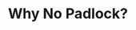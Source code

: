 ---
title: Why No Padlock?
description: Are you pulling your hair out trying to find out why your secure page is not fully secure? Here's a simple tool that will tell you about any insecure items on your SSL page!
url: https://www.whynopadlock.com/
image:
    # url: '/assets/images/cafe.png'
    # alt: 'Cafe'
tags: ['privacy', 'ssl', 'tls']
pubDate: 2023-11-13
draft: false
---